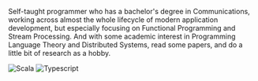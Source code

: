 Self-taught programmer who has a bachelor's degree in Communications, working across almost the whole lifecycle of modern application development, but especially focusing on Functional Programming and Stream Processing. And with some academic interest in Programming Language Theory and Distributed Systems, read some papers, and do a little bit of research as a hobby.


![Scala](https://img.shields.io/badge/Scala-DC322F?style=for-the-badge&logo=scala&logoColor=white)
![Typescript](https://img.shields.io/badge/TypeScript-007ACC?style=for-the-badge&logo=typescript&logoColor=white)
